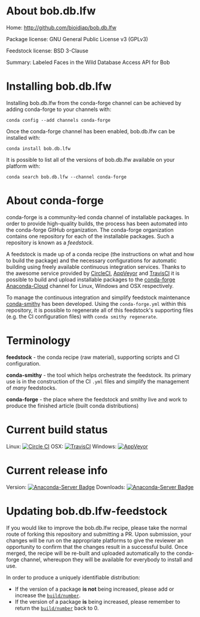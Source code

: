 About bob.db.lfw
================

Home: http://github.com/bioidiap/bob.db.lfw

Package license: GNU General Public License v3 (GPLv3)

Feedstock license: BSD 3-Clause

Summary: Labeled Faces in the Wild Database Access API for Bob



Installing bob.db.lfw
=====================

Installing bob.db.lfw from the conda-forge channel can be achieved by adding conda-forge to your channels with:

```
conda config --add channels conda-forge
```

Once the conda-forge channel has been enabled, bob.db.lfw can be installed with:

```
conda install bob.db.lfw
```

It is possible to list all of the versions of bob.db.lfw available on your platform with:

```
conda search bob.db.lfw --channel conda-forge
```


About conda-forge
=================

conda-forge is a community-led conda channel of installable packages.
In order to provide high-quality builds, the process has been automated into the
conda-forge GitHub organization. The conda-forge organization contains one repository 
for each of the installable packages. Such a repository is known as a *feedstock*.

A feedstock is made up of a conda recipe (the instructions on what and how to build
the package) and the necessary configurations for automatic building using freely
available continuous integration services. Thanks to the awesome service provided by
[CircleCI](https://circleci.com/), [AppVeyor](http://www.appveyor.com/)
and [TravisCI](https://travis-ci.org/) it is possible to build and upload installable
packages to the [conda-forge](https://anaconda.org/conda-forge)
[Anaconda-Cloud](http://docs.anaconda.org/) channel for Linux, Windows and OSX respectively.

To manage the continuous integration and simplify feedstock maintenance
[conda-smithy](http://github.com/conda-forge/conda-smithy) has been developed.
Using the ``conda-forge.yml`` within this repository, it is possible to regenerate all of
this feedstock's supporting files (e.g. the CI configuration files) with ``conda smithy regenerate``.


Terminology
===========

**feedstock** - the conda recipe (raw material), supporting scripts and CI configuration.

**conda-smithy** - the tool which helps orchestrate the feedstock.
                   Its primary use is in the construction of the CI ``.yml`` files
                   and simplify the management of *many* feedstocks.

**conda-forge** - the place where the feedstock and smithy live and work to
                  produce the finished article (built conda distributions)

Current build status
====================
Linux: [![Circle CI](https://circleci.com/gh/conda-forge/bob.db.lfw-feedstock.svg?style=svg)](https://circleci.com/gh/conda-forge/bob.db.lfw-feedstock)
OSX: [![TravisCI](https://travis-ci.org/conda-forge/bob.db.lfw-feedstock.svg?branch=master)](https://travis-ci.org/conda-forge/bob.db.lfw-feedstock) 
Windows: [![AppVeyor](https://ci.appveyor.com/api/projects/status/github/conda-forge/bob.db.lfw-feedstock?svg=True)](https://ci.appveyor.com/project/conda-forge/bob.db.lfw-feedstock/branch/master)

Current release info
====================
Version: [![Anaconda-Server Badge](https://anaconda.org/conda-forge/bob.db.lfw/badges/version.svg)](https://anaconda.org/conda-forge/bob.db.lfw)
Downloads: [![Anaconda-Server Badge](https://anaconda.org/conda-forge/bob.db.lfw/badges/downloads.svg)](https://anaconda.org/conda-forge/bob.db.lfw)


Updating bob.db.lfw-feedstock
=============================

If you would like to improve the bob.db.lfw recipe, please take the normal
route of forking this repository and submitting a PR. Upon submission, your changes will
be run on the appropriate platforms to give the reviewer an opportunity to confirm that the
changes result in a successful build. Once merged, the recipe will be re-built and uploaded
automatically to the conda-forge channel, whereupon they will be available for everybody to
install and use.

In order to produce a uniquely identifiable distribution:
 * If the version of a package **is not** being increased, please add or increase
   the [``build/number``](http://conda.pydata.org/docs/building/meta-yaml.html#build-number-and-string). 
 * If the version of a package **is** being increased, please remember to return
   the [``build/number``](http://conda.pydata.org/docs/building/meta-yaml.html#build-number-and-string)
   back to 0.
